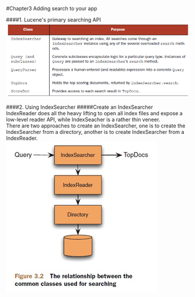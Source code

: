 #Chapter3 Adding search to your app

####1. Lucene's primary searching API
![figure3.1](images/figure3.1.png)

####2. Using IndexSearcher
#####Create an IndexSearcher  
IndexReader does all the heavy lifting to open all index files and expose a low-level reader API, while IndexSeacher is a rather thin veneer.  
There are two approaches to create an IndexSearcher, one is to create the IndexSearcher from a directory, another is to create IndexSearcher from a IndexReader.  
![figure3.2](images/figure3.2.jpg)

 